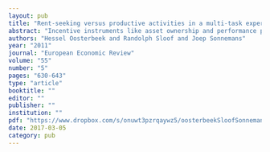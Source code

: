 ```yaml
---
layout: pub
title: "Rent-seeking versus productive activities in a multi-task experiment"
abstract: "Incentive instruments like asset ownership and performance pay often have to strike balance between the productive incentives and the rent-seeking incentives they provide. Standard theory predicts that a given instrument becomes less attractive when the effectiveness of rent-seeking activities increases. More recent theories that emphasize the importance of reciprocity, however, suggest that this relationship may go the other way around. In this paper we test these predictions by means of a laboratory experiment. By and large our findings confirm standard theory. Incentive instruments typically become less attractive when the scope for rent-seeking activities increases. However, reciprocity motivations do seem to mitigate the adverse effects of rent-seeking opportunities to a considerable extent."
authors: "Hessel Oosterbeek and Randolph Sloof and Joep Sonnemans"
year: "2011"
journal: "European Economic Review"
volume: "55"
number: "5"
pages: "630-643"
type: "article"
booktitle: ""
editor: ""
publisher: ""
institution: ""
pdf: "https://www.dropbox.com/s/onuwt3pzrqaywz5/oosterbeekSloofSonnemans2011eer.pdf?dl=0"
date: 2017-03-05
category: pub
---
```

